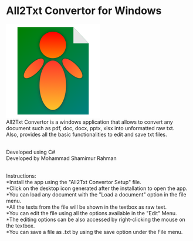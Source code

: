 # All2Txt Convertor for Windows
![alt text](https://github.com/shamimurrahman19/All2Txt_Convertor/blob/main/All2Txt%20Convertor%20Logo.png)<br>
All2Txt Convertor is a windows application that allows to convert any document such as pdf, doc, docx, pptx, xlsx into unformatted raw txt.<br>
Also, provides all the basic functionalities to edit and save txt files.<br><br>

Developed using C#<br>
Developed by Mohammad Shamimur Rahman<br><br>

Instructions:<br>
*Install the app using the "All2Txt Convertor Setup" file.<br>
*Click on the desktop icon generated after the installation to open the app.<br>
*You can load any document with the "Load a document" option in the file menu.<br>
*All the texts from the file will be shown in the textbox as raw text.<br>
*You can edit the file using all the options available in the "Edit" Menu.<br>
*The editing options can be also accessed by right-clicking the mouse on the textbox.<br>
*You can save a file as .txt by using the save option under the File menu.<br>
